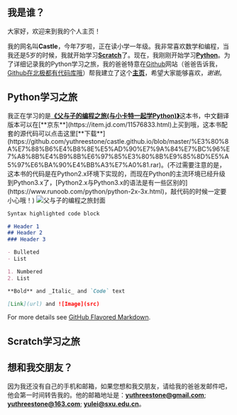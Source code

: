 ## 我是谁？

大家好，欢迎来到我的个人主页！

我的网名叫**Castle**，今年7岁啦，正在读小学一年级。我非常喜欢数学和编程，当我还是5岁的时候，我就开始学习[**Scratch**](https://scratch.mit.edu/)了。现在，我刚刚开始学习[**Python**](https://www.python.org/)。为了详细记录我的Python学习之旅，我的爸爸特意在[Github](https://github.com/)网站（爸爸告诉我，[Github在北极都有代码库哦](https://www.bilibili.com/video/av75745081/)）帮我建立了这个[**主页**](https://yuthreestone.github.io/castle.github.io/)，希望大家能够喜欢，_谢谢_。


## Python学习之旅

我正在学习的是[**《父与子的编程之旅(与小卡特一起学Python)》**](https://www.manning.com/books/hello-world?)这本书，中文翻译版本可以在[**京东**](https://item.jd.com/11576833.html)上买到哦，这本书配套的源代码可以点击这里[**下载**](https://github.com/yuthreestone/castle.github.io/blob/master/%E3%80%8A%E7%88%B6%E4%B8%8E%E5%AD%90%E7%9A%84%E7%BC%96%E7%A8%8B%E4%B9%8B%E6%97%85%E3%80%8B%E9%85%8D%E5%A5%97%E6%BA%90%E4%BB%A3%E7%A0%81.rar)。(不过需要注意的是，这本书的代码是在Python2.x环境下实现的，而现在Python的主流环境已经升级到Python3.x了，[Python2.x与Python3.x的语法是有一些区别的](https://www.runoob.com/python/python-2x-3x.html)，敲代码的时候一定要小心哦！)
![父与子的编程之旅封面](https://images.manning.com/720/960/resize/book/b/9d49e8b-b516-460e-992b-e3d64d483f06/sande.png)

```markdown
Syntax highlighted code block

# Header 1
## Header 2
### Header 3

- Bulleted
- List

1. Numbered
2. List

**Bold** and _Italic_ and `Code` text

[Link](url) and ![Image](src)
```

For more details see [GitHub Flavored Markdown](https://guides.github.com/features/mastering-markdown/).

## Scratch学习之旅


## 想和我交朋友？

因为我还没有自己的手机和邮箱，如果您想和我交朋友，请给我的爸爸发邮件吧，他会第一时间转告我的。他的邮箱地址是：[**yuthreestone@gmail.com**](yuthreestone@gmail.com); [**yuthreestone@163.com**](yuthreestone@163.com); [**yulei@sxu.edu.cn**](yulei@sxu.edu.cn)。
